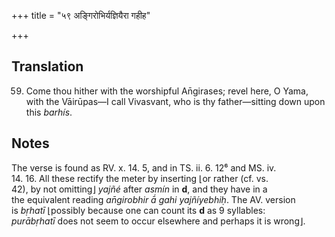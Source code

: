 +++
title = "५९ अङ्गिरोभिर्यज्ञियैरा गहीह"

+++
## Translation
59. Come thou hither with the worshipful An̄girases; revel here, O Yama,  
with the Vāirūpas—I call Vivasvant, who is thy father—sitting down upon  
this *barhís*.

## Notes
The verse is found as RV. x. 14. 5, and in TS. ii. 6. 12⁶ and MS. iv.  
14. 16. All these rectify the meter by inserting ⌊or rather (cf. vs.  
42), by not omitting⌋ *yajñé* after *asmín* in **d**, and they have in a  
the equivalent reading *an̄girobhir ā́ gahi yajñíyebhiḥ*. The AV. version  
is *bṛhatī* ⌊possibly because one can count its **d** as 9 syllables:  
*purābṛhatī* does not seem to occur elsewhere and perhaps it is wrong⌋.

